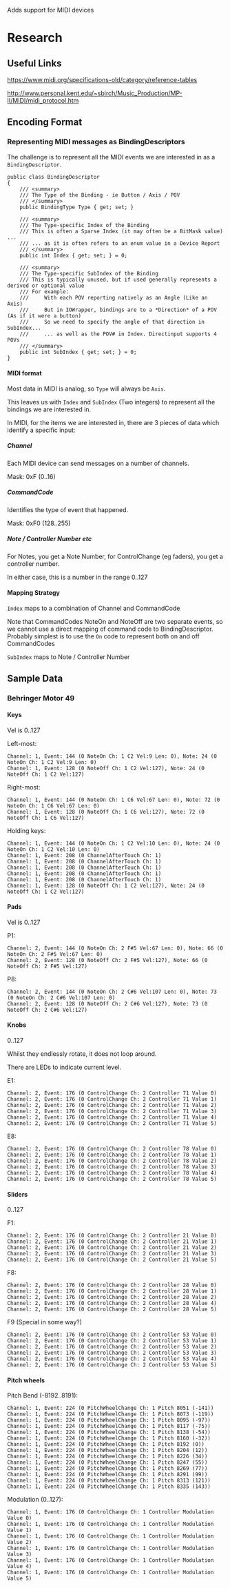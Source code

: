 ﻿Adds support for MIDI devices  

# Research

## Useful Links

https://www.midi.org/specifications-old/category/reference-tables

http://www.personal.kent.edu/~sbirch/Music_Production/MP-II/MIDI/midi_protocol.htm

## Encoding Format

### Representing MIDI messages as BindingDescriptors

The challenge is to represent all the MIDI events we are interested in as a `BindingDescriptor`.

```
public class BindingDescriptor
{
    /// <summary>
    /// The Type of the Binding - ie Button / Axis / POV
    /// </summary>
    public BindingType Type { get; set; }

    /// <summary>
    /// The Type-specific Index of the Binding
    /// This is often a Sparse Index (it may often be a BitMask value) ...
    /// ... as it is often refers to an enum value in a Device Report
    /// </summary>
    public int Index { get; set; } = 0;

    /// <summary>
    /// The Type-specific SubIndex of the Binding
    /// This is typically unused, but if used generally represents a derived or optional value
    /// For example:
    ///     With each POV reporting natively as an Angle (Like an Axis)
    ///     But in IOWrapper, bindings are to a *Direction* of a POV (As if it were a button)
    ///     So we need to specify the angle of that direction in SubIndex...
    ///     ... as well as the POV# in Index. Directinput supports 4 POVs
    /// </summary>
    public int SubIndex { get; set; } = 0;
}
```

#### MIDI format

Most data in MIDI is analog, so `Type` will always be `Axis`.

This leaves us with `Index` and `SubIndex` (Two integers) to represent all the bindings we are interested in.

In MIDI, for the items we are interested in, there are 3 pieces of data which identify a specific input:

##### Channel

Each MIDI device can send messages on a number of channels.

Mask: 0xF (0..16)

##### CommandCode

Identifies the type of event that happened. 

Mask: 0xF0 (128..255)

##### Note / Controller Number etc

For Notes, you get a Note Number, for ControlChange (eg faders), you get a controller number.

In either case, this is a number in the range 0..127

#### Mapping Strategy

`Index` maps to a combination of Channel and CommandCode

Note that CommandCodes NoteOn and NoteOff are two separate events, so we cannot use a direct mapping of command code to BindingDescriptor. Probably simplest is to use the `On` code to represent both on and off CommandCodes

`SubIndex` maps to Note / Controller Number





## Sample Data

### Behringer Motor 49

#### Keys

Vel is 0..127

Left-most:

```
Channel: 1, Event: 144 (0 NoteOn Ch: 1 C2 Vel:9 Len: 0), Note: 24 (0 NoteOn Ch: 1 C2 Vel:9 Len: 0)
Channel: 1, Event: 128 (0 NoteOff Ch: 1 C2 Vel:127), Note: 24 (0 NoteOff Ch: 1 C2 Vel:127)
```

Right-most:

```
Channel: 1, Event: 144 (0 NoteOn Ch: 1 C6 Vel:67 Len: 0), Note: 72 (0 NoteOn Ch: 1 C6 Vel:67 Len: 0)
Channel: 1, Event: 128 (0 NoteOff Ch: 1 C6 Vel:127), Note: 72 (0 NoteOff Ch: 1 C6 Vel:127)
```

Holding keys:

```
Channel: 1, Event: 144 (0 NoteOn Ch: 1 C2 Vel:10 Len: 0), Note: 24 (0 NoteOn Ch: 1 C2 Vel:10 Len: 0)
Channel: 1, Event: 208 (0 ChannelAfterTouch Ch: 1)
Channel: 1, Event: 208 (0 ChannelAfterTouch Ch: 1)
Channel: 1, Event: 208 (0 ChannelAfterTouch Ch: 1)
Channel: 1, Event: 208 (0 ChannelAfterTouch Ch: 1)
Channel: 1, Event: 208 (0 ChannelAfterTouch Ch: 1)
Channel: 1, Event: 128 (0 NoteOff Ch: 1 C2 Vel:127), Note: 24 (0 NoteOff Ch: 1 C2 Vel:127)
```

#### Pads

Vel is 0..127

P1:

```
Channel: 2, Event: 144 (0 NoteOn Ch: 2 F#5 Vel:67 Len: 0), Note: 66 (0 NoteOn Ch: 2 F#5 Vel:67 Len: 0)
Channel: 2, Event: 128 (0 NoteOff Ch: 2 F#5 Vel:127), Note: 66 (0 NoteOff Ch: 2 F#5 Vel:127)
```

P8:

```
Channel: 2, Event: 144 (0 NoteOn Ch: 2 C#6 Vel:107 Len: 0), Note: 73 (0 NoteOn Ch: 2 C#6 Vel:107 Len: 0)
Channel: 2, Event: 128 (0 NoteOff Ch: 2 C#6 Vel:127), Note: 73 (0 NoteOff Ch: 2 C#6 Vel:127)
```

#### Knobs

0..127

Whilst they endlessly rotate, it does not loop around.

There are LEDs to indicate current level.

E1:

```
Channel: 2, Event: 176 (0 ControlChange Ch: 2 Controller 71 Value 0)
Channel: 2, Event: 176 (0 ControlChange Ch: 2 Controller 71 Value 1)
Channel: 2, Event: 176 (0 ControlChange Ch: 2 Controller 71 Value 2)
Channel: 2, Event: 176 (0 ControlChange Ch: 2 Controller 71 Value 3)
Channel: 2, Event: 176 (0 ControlChange Ch: 2 Controller 71 Value 4)
Channel: 2, Event: 176 (0 ControlChange Ch: 2 Controller 71 Value 5)
```

E8:

```
Channel: 2, Event: 176 (0 ControlChange Ch: 2 Controller 78 Value 0)
Channel: 2, Event: 176 (0 ControlChange Ch: 2 Controller 78 Value 1)
Channel: 2, Event: 176 (0 ControlChange Ch: 2 Controller 78 Value 2)
Channel: 2, Event: 176 (0 ControlChange Ch: 2 Controller 78 Value 3)
Channel: 2, Event: 176 (0 ControlChange Ch: 2 Controller 78 Value 4)
Channel: 2, Event: 176 (0 ControlChange Ch: 2 Controller 78 Value 5)
```

#### Sliders

0..127

F1:

```
Channel: 2, Event: 176 (0 ControlChange Ch: 2 Controller 21 Value 0)
Channel: 2, Event: 176 (0 ControlChange Ch: 2 Controller 21 Value 1)
Channel: 2, Event: 176 (0 ControlChange Ch: 2 Controller 21 Value 2)
Channel: 2, Event: 176 (0 ControlChange Ch: 2 Controller 21 Value 3)
Channel: 2, Event: 176 (0 ControlChange Ch: 2 Controller 21 Value 5)
```

F8:

```
Channel: 2, Event: 176 (0 ControlChange Ch: 2 Controller 28 Value 0)
Channel: 2, Event: 176 (0 ControlChange Ch: 2 Controller 28 Value 1)
Channel: 2, Event: 176 (0 ControlChange Ch: 2 Controller 28 Value 2)
Channel: 2, Event: 176 (0 ControlChange Ch: 2 Controller 28 Value 4)
Channel: 2, Event: 176 (0 ControlChange Ch: 2 Controller 28 Value 5)
```

F9 (Special in some way?)

```
Channel: 2, Event: 176 (0 ControlChange Ch: 2 Controller 53 Value 0)
Channel: 2, Event: 176 (0 ControlChange Ch: 2 Controller 53 Value 1)
Channel: 2, Event: 176 (0 ControlChange Ch: 2 Controller 53 Value 2)
Channel: 2, Event: 176 (0 ControlChange Ch: 2 Controller 53 Value 3)
Channel: 2, Event: 176 (0 ControlChange Ch: 2 Controller 53 Value 4)
Channel: 2, Event: 176 (0 ControlChange Ch: 2 Controller 53 Value 5)
```

#### Pitch wheels

Pitch Bend (-8192..8191):

```
Channel: 1, Event: 224 (0 PitchWheelChange Ch: 1 Pitch 8051 (-141))
Channel: 1, Event: 224 (0 PitchWheelChange Ch: 1 Pitch 8073 (-119))
Channel: 1, Event: 224 (0 PitchWheelChange Ch: 1 Pitch 8095 (-97))
Channel: 1, Event: 224 (0 PitchWheelChange Ch: 1 Pitch 8117 (-75))
Channel: 1, Event: 224 (0 PitchWheelChange Ch: 1 Pitch 8138 (-54))
Channel: 1, Event: 224 (0 PitchWheelChange Ch: 1 Pitch 8160 (-32))
Channel: 1, Event: 224 (0 PitchWheelChange Ch: 1 Pitch 8192 (0))
Channel: 1, Event: 224 (0 PitchWheelChange Ch: 1 Pitch 8204 (12))
Channel: 1, Event: 224 (0 PitchWheelChange Ch: 1 Pitch 8226 (34))
Channel: 1, Event: 224 (0 PitchWheelChange Ch: 1 Pitch 8247 (55))
Channel: 1, Event: 224 (0 PitchWheelChange Ch: 1 Pitch 8269 (77))
Channel: 1, Event: 224 (0 PitchWheelChange Ch: 1 Pitch 8291 (99))
Channel: 1, Event: 224 (0 PitchWheelChange Ch: 1 Pitch 8313 (121))
Channel: 1, Event: 224 (0 PitchWheelChange Ch: 1 Pitch 8335 (143))
```

Modulation (0..127):

```
Channel: 1, Event: 176 (0 ControlChange Ch: 1 Controller Modulation Value 0)
Channel: 1, Event: 176 (0 ControlChange Ch: 1 Controller Modulation Value 1)
Channel: 1, Event: 176 (0 ControlChange Ch: 1 Controller Modulation Value 2)
Channel: 1, Event: 176 (0 ControlChange Ch: 1 Controller Modulation Value 3)
Channel: 1, Event: 176 (0 ControlChange Ch: 1 Controller Modulation Value 4)
Channel: 1, Event: 176 (0 ControlChange Ch: 1 Controller Modulation Value 5)
```

